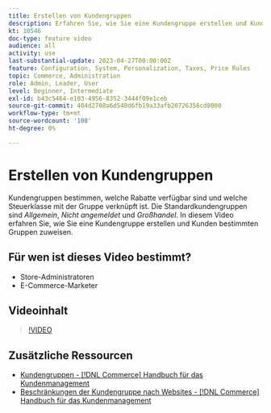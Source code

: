 ```yaml
---
title: Erstellen von Kundengruppen
description: Erfahren Sie, wie Sie eine Kundengruppe erstellen und Kunden bestimmten Gruppen zuweisen, die die verfügbaren Rabatte und die zugehörige Steuerklasse bestimmen.
kt: 10546
doc-type: feature video
audience: all
activity: use
last-substantial-update: 2023-04-27T00:00:00Z
feature: Configuration, System, Personalization, Taxes, Price Rules
topic: Commerce, Administration
role: Admin, Leader, User
level: Beginner, Intermediate
exl-id: b43c5464-e103-4956-8352-3444f09e1ceb
source-git-commit: 404d2708a6d540d6fb19a33afb20726356cd8000
workflow-type: tm+mt
source-wordcount: '108'
ht-degree: 0%

---
```


# Erstellen von Kundengruppen

Kundengruppen bestimmen, welche Rabatte verfügbar sind und welche Steuerklasse mit der Gruppe verknüpft ist. Die Standardkundengruppen sind _Allgemein_, _Nicht angemeldet_ und _Großhandel_. In diesem Video erfahren Sie, wie Sie eine Kundengruppe erstellen und Kunden bestimmten Gruppen zuweisen.

## Für wen ist dieses Video bestimmt?

- Store-Administratoren
- E-Commerce-Marketer

## Videoinhalt

>[!VIDEO](https://video.tv.adobe.com/v/3411963?quality=12&learn=on&captions=ger)

## Zusätzliche Ressourcen

- [Kundengruppen - [!DNL Commerce] Handbuch für das Kundenmanagement](https://experienceleague.adobe.com/docs/commerce-admin/customers/customers-menu/customer-groups.html?lang=de)
- [Beschränkungen der Kundengruppe nach Websites - [!DNL Commerce] Handbuch für das Kundenmanagement](https://developer.adobe.com/commerce/php/development/components/indexing/optimization/#customer-group-limitations-by-websites)
